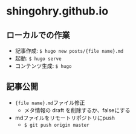 # shingohry.github.io
## ローカルでの作業
- 記事作成: `$ hugo new posts/{file name}.md`
- 起動: `$ hugo serve`
- コンテンツ生成: `$ hugo`

## 記事公開
- `{file name}.md`ファイル修正
    - メタ情報の draft を削除するか、falseにする
- mdファイルをリモートリポジトリにpush
    - `$ git push origin master`
